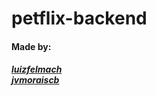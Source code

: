 <h1>petflix-backend</h1>

<h4>Made by:</h4>
<h5>
    <a href="https://www.github.com/luizfelmach" target="_blank">luizfelmach</a
    ><br />
    <a href="https://www.github.com/jvmoraiscb" target="_blank">jvmoraiscb</a>
</h5>
